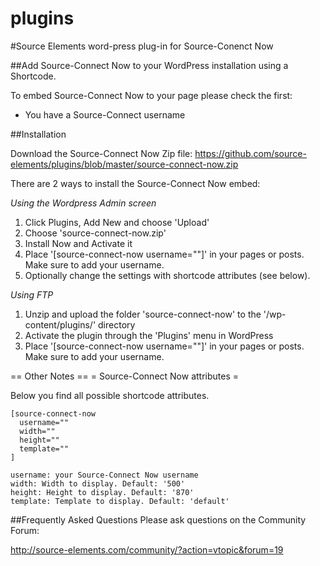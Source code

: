 plugins
=======

#Source Elements word-press plug-in for Source-Conenct Now

##Add Source-Connect Now to your WordPress installation using a Shortcode.

To embed Source-Connect Now to your page please check the first:

* You have a Source-Connect username

##Installation

Download the Source-Connect Now Zip file:
https://github.com/source-elements/plugins/blob/master/source-connect-now.zip

There are 2 ways to install the Source-Connect Now embed:

*Using the Wordpress Admin screen*

1. Click Plugins, Add New and choose 'Upload'
2. Choose 'source-connect-now.zip'
3. Install Now and Activate it
4. Place '[source-connect-now username=""]' in your pages or posts. Make sure to add your username.
5. Optionally change the settings with shortcode attributes (see below).

*Using FTP*

1. Unzip and upload the folder 'source-connect-now' to the '/wp-content/plugins/' directory
2. Activate the plugin through the 'Plugins' menu in WordPress
3. Place '[source-connect-now username=""]' in your pages or posts. Make sure to add your username.

== Other Notes ==
= Source-Connect Now attributes =

Below you find all possible shortcode attributes. 

````
[source-connect-now 
  username=""	
  width=""   
  height="" 
  template=""
]

username: your Source-Connect Now username
width: Width to display. Default: '500'
height: Height to display. Default: '870'
template: Template to display. Default: 'default'

````

##Frequently Asked Questions
Please ask questions on the Community Forum:

http://source-elements.com/community/?action=vtopic&forum=19



